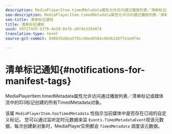 ```yaml
---
description: MediaPlayerItem.timedMetadata属性允许访问通过播放列表／清单标记或媒体流中的ID3标记创建的所有TimedMetadata对象。
seo-description: MediaPlayerItem.timedMetadata属性允许访问通过播放列表／清单标记或媒体流中的ID3标记创建的所有TimedMetadata对象。
seo-title: 清单标记通知
title: 清单标记通知
uuid: 50727455-b37b-4e39-8efb-a97de3164074
translation-type: tm+mt
source-git-commit: 040655d8ba5f91c98ed0584c08db226ffe1e0f4e

---
```



# 清单标记通知{#notifications-for-manifest-tags}

MediaPlayerItem.timedMetadata属性允许访问通过播放列表／清单标记或媒体流中的ID3标记创建的所有TimedMetadata对象。

<!--<a id="section_9A22F6F1EA1F4F0C9E0C7687D12AA4AA"></a>-->

该属 `MediaPlayerItem.hasTimedMetadata` 性指示当前媒体中是否存在订阅的自定义标记。 您可以通过监听定时元数据来监 `Events.TimedMetadataEvent`视该元数据，每次创建新对象时，MediaPlayer实例都会 `TimedMetadata` 调度该元数据。

